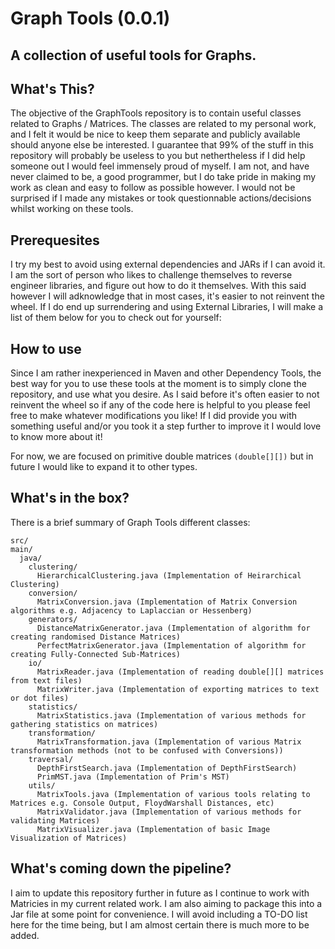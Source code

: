 # Graph Tools (0.0.1)

## A collection of useful tools for Graphs.

## What's This?

The objective of the GraphTools repository is to contain useful classes related to Graphs / Matrices.
The classes are related to my personal work, and I felt it would be nice to keep them separate and publicly available should anyone else be interested. 
I guarantee that 99% of the stuff in this repository will probably be useless to you but nethertheless if I did help someone out I would feel immensely proud of myself.
I am not, and have never claimed to be, a good programmer, but I do take pride in making my work as clean and easy to follow as possible however.
I would not be surprised if I made any mistakes or took questionnable actions/decisions whilst working on these tools. 

## Prerequesites

I try my best to avoid using external dependencies and JARs if I can avoid it. I am the sort of person who likes to challenge themselves to reverse engineer libraries, and figure out how to do it themselves. With this said however I will adknowledge that in most cases, it's easier to not reinvent the wheel. 
If I do end up surrendering and using External Libraries, I will make a list of them below for you to check out for yourself:

## How to use

Since I am rather inexperienced in Maven and other Dependency Tools, the best way for you to use these tools at the moment is to simply clone the repository, and use what you desire. As I said before it's often easier to not reinvent the wheel so if any of the code here is helpful to you please feel free to make whatever modifications you like! If I did provide you with something useful and/or you took it a step further to improve it I would love to know more about it!

For now, we are focused on primitive double matrices `(double[][])` but in future I would like to expand it to other types. 

## What's in the box?

There is a brief summary of Graph Tools different classes:

```
src/
main/
  java/
    clustering/
      HierarchicalClustering.java (Implementation of Heirarchical Clustering)
    conversion/
      MatrixConversion.java (Implementation of Matrix Conversion algorithms e.g. Adjacency to Laplaccian or Hessenberg)
    generators/
      DistanceMatrixGenerator.java (Implementation of algorithm for creating randomised Distance Matrices)
      PerfectMatrixGenerator.java (Implementation of algorithm for creating Fully-Connected Sub-Matrices) 
    io/
      MatrixReader.java (Implementation of reading double[][] matrices from text files)
      MatrixWriter.java (Implementation of exporting matrices to text or dot files)
    statistics/
      MatrixStatistics.java (Implementation of various methods for gathering statistics on matrices)
    transformation/
      MatrixTransformation.java (Implementation of various Matrix transformation methods (not to be confused with Conversions))
    traversal/
      DepthFirstSearch.java (Implementation of DepthFirstSearch)
      PrimMST.java (Implementation of Prim's MST)
    utils/
      MatrixTools.java (Implementation of various tools relating to Matrices e.g. Console Output, FloydWarshall Distances, etc)
      MatrixValidator.java (Implementation of various methods for validating Matrices)
      MatrixVisualizer.java (Implementation of basic Image Visualization of Matrices)
```

## What's coming down the pipeline?

I aim to update this repository further in future as I continue to work with Matricies in my current related work. I am also aiming to package this into a Jar file at some point for convenience. I will avoid including a TO-DO list here for the time being, but I am almost certain there is much more to be added. 